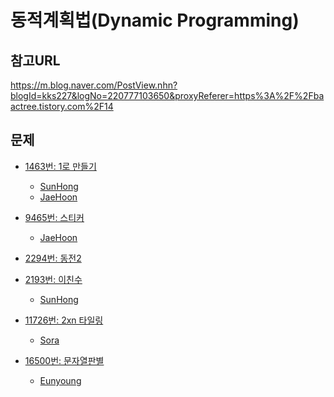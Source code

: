 동적계획법(Dynamic Programming)
=======

참고URL
-------
https://m.blog.naver.com/PostView.nhn?blogId=kks227&logNo=220777103650&proxyReferer=https%3A%2F%2Fbaactree.tistory.com%2F14


문제
----
 * [1463번: 1로 만들기](https://www.acmicpc.net/problem/1463)
    * [SunHong](https://github.com/SangBeo/algoStudy/blob/master/DP/SunHong/1463.md)
    * [JaeHoon](https://github.com/SangBeo/algoStudy/blob/master/DP/JaeHoon/1463.md)
  
 * [9465번: 스티커](https://www.acmicpc.net/problem/9465)
    * [JaeHoon](https://github.com/SangBeo/algoStudy/blob/master/DP/JaeHoon/9465.md)
   
 * [2294번: 동전2](https://www.acmicpc.net/problem/2294)
 
 * [2193번: 이친수](https://www.acmicpc.net/problem/2193)
      * [SunHong](https://github.com/SangBeo/algoStudy/blob/master/DP/SunHong/2193.md)
 
 * [11726번: 2xn 타일링](https://www.acmicpc.net/problem/11726)
      * [Sora](https://github.com/SangBeo/algoStudy/blob/master/DP/Sora/11726.md)
 
 * [16500번: 문자열판별](https://www.acmicpc.net/problem/16500)
    * [Eunyoung](https://github.com/SangBeo/algoStudy/blob/master/DP/Eunyoung/16500.md)
    
    
 
 
